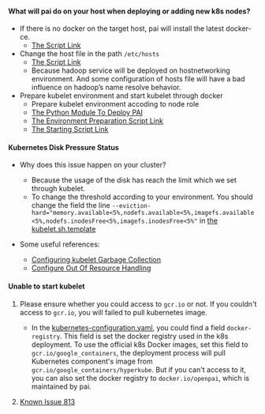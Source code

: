 
#### What will pai do on your host when deploying or adding new k8s nodes?

- If there is no docker on the target host, pai will install the latest docker-ce.
    - [The Script Link](../../../deployment/k8sPaiLibrary/maintaintool/docker-ce-install.sh)
- Change the host file in the path ```/etc/hosts```
    - [The Script Link](../../../deployment/k8sPaiLibrary/maintaintool/hosts-check.sh)
    - Because hadoop service will be deployed on hostnetworking environment. And some configuration of hosts file will have a bad influence on hadoop’s name resolve behavior.
- Prepare kubelet environment and start kubelet through docker
    - Prepare kubelet environment accoding to node role
    - [The Python Module To Deploy PAI](../../../deployment/k8sPaiLibrary/maintainlib/deploy.py)
    - [The Environment Preparation Script Link](../../../deployment/k8sPaiLibrary/maintaintool/kubelet-start.sh)
    - [The Starting Script Link](../../../deployment/k8sPaiLibrary/template/kubelet.sh.template)

#### Kubernetes Disk Pressure Status

- Why does this issue happen on your cluster?
    - Because the usage of the disk has reach the limit which we set through kubelet.
    - To change the threshold according to your environment. You should change the field the line ```--eviction-hard="memory.available<5%,nodefs.available<5%,imagefs.available<5%,nodefs.inodesFree<5%,imagefs.inodesFree<5%"``` in [the kubelet.sh.template](../../../deployment/k8sPaiLibrary/template/kubelet.sh.template)


- Some useful references:
    - [Configuring kubelet Garbage Collection](https://kubernetes.io/docs/concepts/cluster-administration/kubelet-garbage-collection/)
    - [Configure Out Of Resource Handling](https://kubernetes.io/docs/tasks/administer-cluster/out-of-resource/)


#### Unable to start kubelet

1) Please ensure whether you could access to ```gcr.io``` or not. If you couldn't access to ```gcr.io```, you will failed to pull kubernetes image.
    - In the [kubernetes-configuration.yaml](../../cluster-configuration/kubernetes-configuration.yaml), you could find a field ```docker-registry```. This field is set the docker registry used in the k8s deployment. To use the official k8s Docker images, set this field to ```gcr.io/google_containers```, the deployment process will pull Kubernetes component's image from ```gcr.io/google_containers/hyperkube```. But if you can't access to it, you can also set the docker registry to ```docker.io/openpai```, which is maintained by pai.

2) [ Known Issue 813](https://github.com/Microsoft/pai/issues/813)

